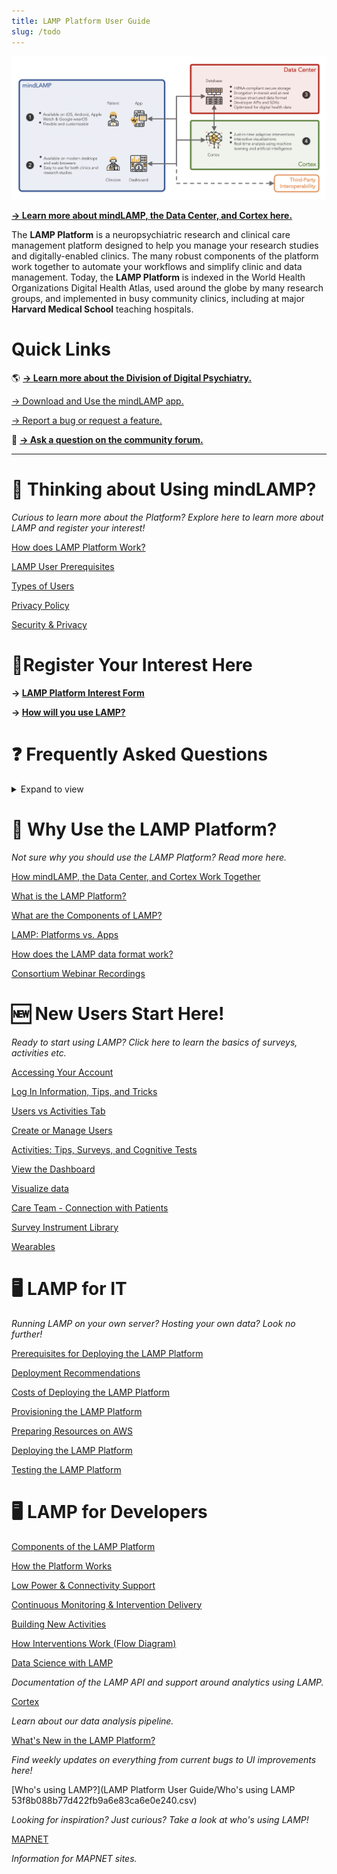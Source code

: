 ```yaml
---
title: LAMP Platform User Guide
slug: /todo
---
```


![](../assets/LAMP_Overview.png)

**[→ Learn more about mindLAMP, the Data Center, and Cortex here.](./How_mindLAMP,_the_Data_Center,_and_Cortex_Work_Tog.md)**

The **LAMP Platform** is a neuropsychiatric research and clinical care management platform designed to help you manage your research studies and digitally-enabled clinics. The many robust components of the platform work together to automate your workflows and simplify clinic and data management. Today, the **LAMP Platform** is indexed in the World Health Organizations Digital Health Atlas, used around the globe by many research groups, and implemented in busy community clinics, including at major **Harvard Medical School** teaching hospitals.

# Quick Links

 🌎 **[→ Learn more about the Division of Digital Psychiatry.](https://www.digitalpsych.org/)**

[→ Download and Use the mindLAMP app.](%E2%86%92_Download_and_Use_the_mindLAMP_app.md)

[→ Report a bug or request a feature.](%E2%86%92_Report_a_bug_or_request_a_feature.md)

 📰 **[→ Ask a question on the community forum.](https://mindlamp.discourse.group)**

---

# 🤔 Thinking about Using mindLAMP?

*Curious to learn more about the Platform? Explore here to learn more about LAMP and register your interest!*

[How does LAMP Platform Work?](How_does_LAMP_Platform_Work.md)

[LAMP User Prerequisites](LAMP_User_Prerequisites.md)

[Types of Users](Types_of_Users.md)

[Privacy Policy](Privacy_Policy.md)

[Security & Privacy](Security_&_Privacy.md)

# 📨Register Your Interest Here

**→ [LAMP Platform Interest Form](https://docs.google.com/forms/d/e/1FAIpQLSeNyY469zPcwVoZ8gKTwW8dLuzRDXpObLcR8JtHdUlRhAQcyQ/viewform?gxids=7757)**

**→ [How will you use LAMP?](https://docs.google.com/forms/d/e/1FAIpQLScCHNRqCIbVOxg1JBz1lsdu1-94tnlYq2hA_0wOPafFRDFrrA/viewform)**

# ❓ **Frequently Asked Questions**

<details><summary>Expand to view</summary>

### Why are there two mindLAMP apps available? Which one should I use?

The app that is associated with the LAMP Platform is called mindLAMP. mindLAMP 1 is no longer being used and has been replaced by mindLAMP 2. You will no longer be able to download or use the mindLAMP 1 app in early 2021.

### How do I transition from mindLAMP 1 to mindLAMP 2?

If you are using mindLAMP with a web browser like Chrome, Safari, Firefox etc. then it will automatically have updated. If you are using the app, simply download mindLAMP 2 from the App Store or Play Store and log in. See [Download the mindLAMP App](https://www.notion.so/Download-the-mindLAMP-App-3dfeac4295b941939543b8e61524d338) for more information.

### Do I need a wearable to collect passive data?

HealthKit data is only available with wearables with two exceptions: step count and sleep data. Step count can be gathered through your mobile device, and sleep data can be gathered by downloading specific apps on iOS (napbot) and Android (sleep as android). mindLAMP requires WatchOS 7 and WearOS 2. Please see [Wearables](Wearables.md) for more information.

### What's a system administrator?

This is usually your Information Technology (IT) or Information Services (IS) department at your institution.

### How do I get login information?

If you or your organization is self-hosting the LAMP Platform independently, please contact your administrator or IT department for your login information; [otherwise, please contact us.](mailto:team@digitalpsych.org)

### How do I reset my password?

If you are a study participant, please reach out to your research coordinator. If you are a patient, please reach out to your clinician. If you are a research coordinator or clinician, please reach out to your system administrator or IT department. 

### What's a study?

A study comprises of a set of activities that multiple patients will interact with and receive notifications for, such as surveys or breathing exercises, as well as a set of sensors which will be enabled to collect data on the patients' smartphones or wearable devices. Researchers and clinicians add able to create and manage multiple studies.

### What's the difference between a survey and an activity?

"Activity" is a broad term that encompasses different items that patients can interact with inside of the mindLAMP app. This includes cognitive tests, mindfulness, meditation, and more. A survey is a type of activity that presents a set of questions for patients or participants to answer.

### How do I create a survey?

Click the `[+ Add]` button at the top right of the list and select "Survey Instrument". See [Create Surveys](Activities_Tips,_Surveys,_and_Cognitive_Tests/Create_Surveys.md) for more information.

### Can I edit a survey?

Yes, you can edit it from the activities tab by tapping on its row in the list. See [Create Surveys](Activities_Tips,_Surveys,_and_Cognitive_Tests/Create_Surveys.md) for more information. We recommend only editing surveys to fix typos or adjust the language of a question or response choice.

### What happens to my data after I delete a survey?

Deleting a survey or other activity automatically deletes their response data across all participants or patients. This data is always recoverable — please reach out to your system administrator for help recovering data. 

### How do I delete a survey?

Select one or more survey instruments you would like to delete and press the trash can icon at the top right of the list. See [Create Surveys](Activities_Tips,_Surveys,_and_Cognitive_Tests/Create_Surveys.md) for more information.

### How do I customize an activity?

Click the `[+ Add]` button at the top right of the list and select your desired activity. All customization options for a specific activity will be on the screen that follows.

### There aren't any surveys or activities in my Feed. Why?

You may need to set schedules for the surveys or activities that you have assigned to your study. Please make sure you're viewing the Feed on a day where one of those schedules is activated to send notifications. 

### Why is my Manage section appearing blank?

You must add activities for them to show up in a specific tab. If there are no activities created for a specific tab, that tab will remain blank.  See [Create Surveys](Activities_Tips,_Surveys,_and_Cognitive_Tests/Create_Surveys.md) for more information.

### Who can see my data?

Your system administrator will only access your personal information to support internal operations, including troubleshooting/user support, and service improvements. To ensure you are receiving the highest level of service in your interaction with the mindLAMP app, the Division of Digital Psychiatry may use your contact information to communicate with you regarding your requests. We also use this data to create aggregated statistics which helps us in the improvement of our service. For more information, please see our [Privacy Policy](Privacy_Policy.md).

### Does the mindLAMP app work offline?

The mindLAMP app does not currently work offline. However, this is a highly requested feature that we are working on. Stay in the loop about this by checking out [[What's New with LAMP?](https://www.notion.so/3f8828a4fd1b40ab947af4ce08ae7694)](https://www.notion.so/What-s-New-with-LAMP-c6fb984faf6842c2af9d70ab788add2f) 

### Where do I report a bug or request a feature?

Submit any bugs or feature requests here: [Report a Bug or Request a Feature](https://www.notion.so/Report-a-Bug-or-Request-a-Feature-be1e3c107e354663b2d1726632816d99) 

### Is mindLAMP 2 available in other languages?

The mindLAMP app currently supports Hindi and Spanish. Stay in the loop about future plans by checking out  [What's New in the LAMP Platform?](What's_New_in_the_LAMP_Platform.md) ﻿ 

</details>

# 🍎 Why Use the LAMP Platform?

*Not sure why you should use the LAMP Platform? Read more here.*

[How mindLAMP, the Data Center, and Cortex Work Together](How_mindLAMP,_the_Data_Center,_and_Cortex_Work_Tog.md)

[What is the LAMP Platform?](What_is_the_LAMP_Platform.md)

[What are the Components of LAMP?](What_are_the_Components_of_LAMP.md)

[LAMP: Platforms vs. Apps](Topics/LAMP_Platforms_vs_Apps.md) 

[How does the LAMP data format work?](How_does_the_LAMP_data_format_work.md)

[Consortium Webinar Recordings](Consortium_Webinar_Recordings.md)

# 🆕 New Users Start Here!

*Ready to start using LAMP? Click here to learn the basics of surveys, activities etc.*

[Accessing Your Account](Accessing_Your_Account.md)

[Log In Information, Tips, and Tricks](Log_In_Information,_Tips,_and_Tricks.md)

[Users vs Activities Tab](Users_vs_Activities_Tab.md)

[Create or Manage Users](Create_or_Manage_Users.md)

[Activities: Tips, Surveys, and Cognitive Tests](Activities_Tips,_Surveys,_and_Cognitive_Tests.md)

[View the Dashboard](View_the_Dashboard.md)

[Visualize data](Visualize_data.md)

[Care Team - Connection with Patients ](Care_Team_-_Connection_with_Patients.md)

[Survey Instrument Library](Survey_Instrument_Library.md)

[Wearables](Wearables.md)

# 🖥️ LAMP for IT

*Running LAMP on your own server? Hosting your own data? Look no further!*

[Prerequisites for Deploying the LAMP Platform](Prerequisites_for_Deploying_the_LAMP_Platform.md)

[Deployment Recommendations](Deployment_Recommendations.md)

[Costs of Deploying the LAMP Platform](Costs_of_Deploying_the_LAMP_Platform.md)

[Provisioning the LAMP Platform](Provisioning_the_LAMP_Platform.md)

[Preparing Resources on AWS](Preparing_Resources_on_AWS.md)

[Deploying the LAMP Platform](Deploying_the_LAMP_Platform.md)

[Testing the LAMP Platform](Testing_the_LAMP_Platform.md)

# 🖥️ LAMP for Developers

[Components of the LAMP Platform](Components_of_the_LAMP_Platform.md)

[How the Platform Works](How_the_Platform_Works.md)

[Low Power & Connectivity Support](Low_Power_&_Connectivity_Support.md)

[Continuous Monitoring & Intervention Delivery](Continuous_Monitoring_&_Intervention_Delivery.md)

[Building New Activities](Building_New_Activities.md)

[How Interventions Work (Flow Diagram)](How_Interventions_Work_(Flow_Diagram).md)

[Data Science with LAMP](Data_Science_with_LAMP.md)

*Documentation of the LAMP API and support around analytics using LAMP.*

[Cortex](Cortex.md)

*Learn about our data analysis pipeline.*

[What's New in the LAMP Platform?](What's_New_in_the_LAMP_Platform.md)

*Find weekly updates on everything from current bugs to UI improvements here!*

[Who's using LAMP?](LAMP Platform User Guide/Who's using LAMP 53f8b088b77d422fb9a6e83ca6e0e240.csv)

*Looking for inspiration? Just curious? Take a look at who's using LAMP!*

[MAPNET](MAPNET.md)

*Information for MAPNET sites.*
